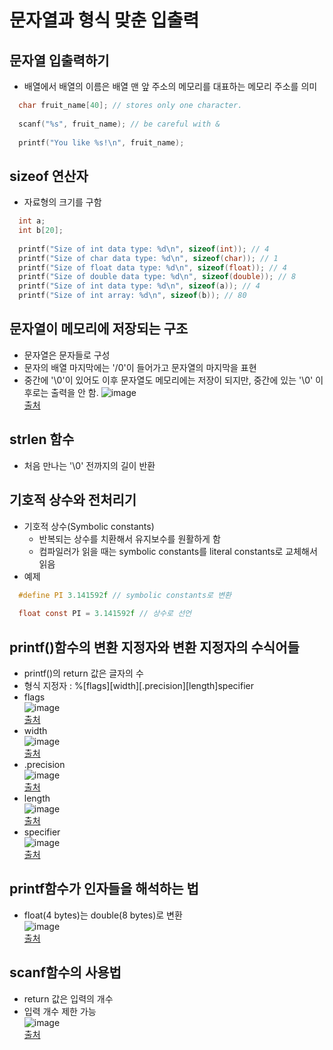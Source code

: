 # 문자열과 형식 맞춘 입출력

## 문자열 입출력하기
* 배열에서 배열의 이름은 배열 맨 앞 주소의 메모리를 대표하는 메모리 주소를 의미
```C
  char fruit_name[40]; // stores only one character.
  
  scanf("%s", fruit_name); // be careful with &
  
  printf("You like %s!\n", fruit_name);
```

## sizeof 연산자
* 자료형의 크기를 구함
```C
  int a;
  int b[20];
  
  printf("Size of int data type: %d\n", sizeof(int)); // 4
  printf("Size of char data type: %d\n", sizeof(char)); // 1
  printf("Size of float data type: %d\n", sizeof(float)); // 4
  printf("Size of double data type: %d\n", sizeof(double)); // 8
  printf("Size of int data type: %d\n", sizeof(a)); // 4
  printf("Size of int array: %d\n", sizeof(b)); // 80
```

## 문자열이 메모리에 저장되는 구조
* 문자열은 문자들로 구성
* 문자의 배열 마지막에는 '/0'이 들어가고 문자열의 마지막을 표현
* 중간에 '\0'이 있어도 이후 문자열도 메모리에는 저장이 되지만, 중간에 있는 '\0' 이후로는 출력을 안 함.
![image](https://user-images.githubusercontent.com/74703501/129128568-07f5c7c7-94f6-49cf-b2e8-fe31672529dd.png)   
[출처](https://www.inflearn.com/course/following-c)


## strlen 함수
* 처음 만나는 '\0' 전까지의 길이 반환

## 기호적 상수와 전처리기
* 기호적 상수(Symbolic constants)
  * 반복되는 상수를 치환해서 유지보수를 원활하게 함
  * 컴파일러가 읽을 때는 symbolic constants를 literal constants로 교체해서 읽음   
* 예제
```C
  #define PI 3.141592f // symbolic constants로 변환
  
  float const PI = 3.141592f // 상수로 선언
```

## printf()함수의 변환 지정자와 변환 지정자의 수식어들
* printf()의 return 값은 글자의 수
* 형식 지정자 : %[flags][width][.precision][length]specifier
* flags   
![image](https://user-images.githubusercontent.com/74703501/129129346-132c3daa-5f18-4bc7-b6eb-4e2347b50139.png)   
[출처](https://www.cplusplus.com/reference/cstdio/printf/)
* width   
![image](https://user-images.githubusercontent.com/74703501/129129377-03496fdd-915f-455f-a4ae-78821c084c66.png)   
[출처](https://www.cplusplus.com/reference/cstdio/printf/)
* .precision   
![image](https://user-images.githubusercontent.com/74703501/129129419-db6d68e7-88eb-416a-977f-133f0f52947a.png)   
[출처](https://www.cplusplus.com/reference/cstdio/printf/)
* length   
![image](https://user-images.githubusercontent.com/74703501/129129460-f4c11060-20d2-4b73-9b17-6b9cf44b49ce.png)   
[출처](https://www.cplusplus.com/reference/cstdio/printf/)
* specifier   
![image](https://user-images.githubusercontent.com/74703501/129129206-c6ae2eeb-eec5-4231-a780-bbfa97251dd9.png)   
[출처](https://www.cplusplus.com/reference/cstdio/printf/)


## printf함수가 인자들을 해석하는 법
* float(4 bytes)는 double(8 bytes)로 변환   
![image](https://user-images.githubusercontent.com/74703501/129130050-ffd3ebf5-7d75-4f95-a5bf-c9b47967e30c.png)   
[출처](https://www.inflearn.com/course/following-c)

## scanf함수의 사용법
* return 값은 입력의 개수
* 입력 개수 제한 가능   
![image](https://user-images.githubusercontent.com/74703501/129130184-5dc34d2e-9b95-460b-9de4-b00cb6e164a9.png)   
[출처](https://edu.goorm.io/learn/lecture/42/%ED%94%84%EB%A6%AC%EB%A0%89%EC%B6%9C%ED%8C%90%EC%82%AC-c%EC%96%B8%EC%96%B4%EB%B3%B8%EC%83%89/lesson/1926/2-4-%ED%82%A4%EB%B3%B4%EB%93%9C%EB%A1%9C%EB%B6%80%ED%84%B0-%EB%8D%B0%EC%9D%B4%ED%84%B0-%EC%9E%85%EB%A0%A5%EB%B0%9B%EA%B8%B0-scanf-%ED%95%A8%EC%88%98)

